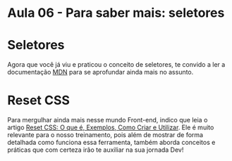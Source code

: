 # Aula 06 - Para saber mais: seletores

# **Seletores**

Agora que você já viu e praticou o conceito de seletores, te convido a ler a documentação [MDN](https://developer.mozilla.org/pt-BR/docs/Web/CSS/CSS_Selectors) para se aprofundar ainda mais no assunto.

# **Reset CSS**

Para mergulhar ainda mais nesse mundo Front-end, indico que leia o artigo [Reset CSS: O que é, Exemplos, Como Criar e Utilizar](https://www.alura.com.br/artigos/o-que-e-reset-css). Ele é muito relevante para o nosso treinamento, pois além de mostrar de forma detalhada como funciona essa ferramenta, também aborda conceitos e práticas que com certeza irão te auxiliar na sua jornada Dev!